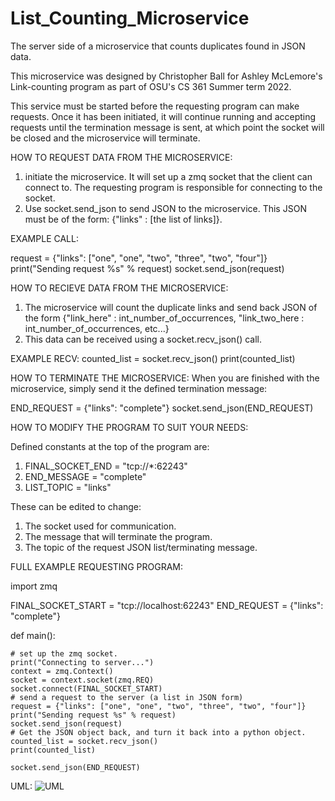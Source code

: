 # List_Counting_Microservice
 The server side of a microservice that counts duplicates found in JSON data.
 
This microservice was designed by Christopher Ball for Ashley McLemore's Link-counting program as part of OSU's CS 361
Summer term 2022.

This service must be started before the requesting program can make requests. Once it has been initiated, it will continue
running and accepting requests until the termination message is sent, at which point the socket will be closed and the microservice
will terminate. 

HOW TO REQUEST DATA FROM THE MICROSERVICE:
1) initiate the microservice. It will set up a zmq socket that the client can connect to. The requesting program is responsible for
connecting to the socket.
2) Use socket.send_json to send JSON to the microservice. This JSON must be of the form: {"links" : [the list of links]}.

EXAMPLE CALL: 

request = {"links": ["one", "one", "two", "three", "two", "four"]}
    print("Sending request %s" % request)
    socket.send_json(request)

HOW TO RECIEVE DATA FROM THE MICROSERVICE:
1) The microservice will count the duplicate links and send back JSON of the form 
{"link_here" : int_number_of_occurrences, "link_two_here : int_number_of_occurrences, etc...}
2) This data can be received using a socket.recv_json() call.

EXAMPLE RECV:
counted_list = socket.recv_json()
print(counted_list)

HOW TO TERMINATE THE MICROSERVICE:
When you are finished with the microservice, simply send it the defined termination message:

END_REQUEST = {"links": "complete"}
socket.send_json(END_REQUEST)

HOW TO MODIFY THE PROGRAM TO SUIT YOUR NEEDS:

Defined constants at the top of the program are:
1) FINAL_SOCKET_END = "tcp://*:62243"
2) END_MESSAGE = "complete"
3) LIST_TOPIC = "links"

These can be edited to change:
1) The socket used for communication.
2) The message that will terminate the program.
3) The topic of the request JSON list/terminating message.

FULL EXAMPLE REQUESTING PROGRAM:

import zmq

FINAL_SOCKET_START = "tcp://localhost:62243"
END_REQUEST = {"links": "complete"}


def main():

    # set up the zmq socket.
    print("Connecting to server...")
    context = zmq.Context()
    socket = context.socket(zmq.REQ)
    socket.connect(FINAL_SOCKET_START)
    # send a request to the server (a list in JSON form)
    request = {"links": ["one", "one", "two", "three", "two", "four"]}
    print("Sending request %s" % request)
    socket.send_json(request)
    # Get the JSON object back, and turn it back into a python object.
    counted_list = socket.recv_json()
    print(counted_list)

    socket.send_json(END_REQUEST)

UML:
![UML](https://user-images.githubusercontent.com/102987469/180592804-e41224c4-dfc1-44bd-84f7-23cb5d23d862.jpg)

